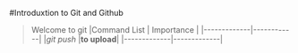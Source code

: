 #Introduxtion to Git and Github
>Welcome to git
|Command List | Importance |
|-------------|------------|
|_git push_   |**to upload**|
|-------------|-------------|
